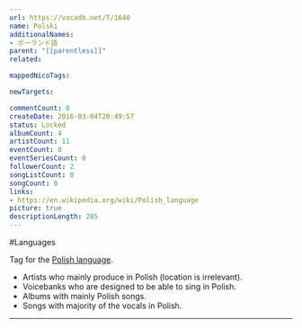 ```yaml
---
url: https://vocadb.net/T/1640
name: Polski
additionalNames: 
- ポーランド語
parent: "[[parentless]]"
related:

mappedNicoTags:

newTargets:

commentCount: 0
createDate: 2016-03-04T20:49:57
status: Locked
albumCount: 4
artistCount: 11
eventCount: 0
eventSeriesCount: 0
followerCount: 2
songListCount: 0
songCount: 0
links: 
- https://en.wikipedia.org/wiki/Polish_language
picture: true
descriptionLength: 285
---
```


#Languages

Tag for the [Polish language](https://en.wikipedia.org/wiki/Polish_language).

- Artists who mainly produce in Polish (location is irrelevant).
- Voicebanks who are designed to be able to sing in Polish.
- Albums with mainly Polish songs.
- Songs with majority of the vocals in Polish.

---

